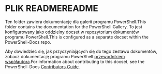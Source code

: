 # <a name="readme"></a><span data-ttu-id="2cf9a-101">PLIK README</span><span class="sxs-lookup"><span data-stu-id="2cf9a-101">README</span></span>

<span data-ttu-id="2cf9a-102">Ten folder zawiera dokumentację dla galerii programu PowerShell.</span><span class="sxs-lookup"><span data-stu-id="2cf9a-102">This folder contains the documentation for the PowerShell Gallery.</span></span>
<span data-ttu-id="2cf9a-103">To jest konfigurowany jako oddzielny docset w repozytorium dokumentów programu PowerShell.</span><span class="sxs-lookup"><span data-stu-id="2cf9a-103">This is configured as a separate docset within the PowerShell-Docs repo.</span></span>

<span data-ttu-id="2cf9a-104">Aby dowiedzieć się, jak przyczyniających się do tego zestawu dokumentów, zobacz dokumentację programu PowerShell [przewodnikiem współautora](https://github.com/PowerShell/PowerShell-Docs/blob/staging/CONTRIBUTING.md).</span><span class="sxs-lookup"><span data-stu-id="2cf9a-104">For information about contributing to this docset, see the PowerShell-Docs [Contributors Guide](https://github.com/PowerShell/PowerShell-Docs/blob/staging/CONTRIBUTING.md).</span></span>
